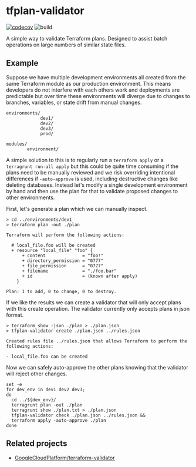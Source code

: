 # tfplan-validator

[![codecov](https://codecov.io/gh/fautom/tfplan-validator/branch/main/graph/badge.svg?token=1P6A5WBXOT)](https://codecov.io/gh/fautom/tfplan-validator)
![build](https://github.com/fautom/tfplan-validator/actions/workflows/test.yaml/badge.svg)

A simple way to validate Terraform plans. Designed to assist batch operations on large numbers of similar state files.

## Example

Suppose we have multiple development environments all created from the same Terraform module as our production environment. This means developers do not interfere with each others work and deployments are predictable but over time these environments will diverge due to changes to branches, variables, or state drift from manual changes.

    environments/
                 dev1/
                 dev2/
                 dev3/
                 prod/

    modules/
            environment/

A simple solution to this is to regularly run a `terraform apply` or a `terragrunt run-all apply` but this could be quite time consuming if the plans need to be manually reviewed and we risk overriding intentional differences if `-auto-approve` is used, including destructive changes like deleting databases. Instead let's modify a single development environment by hand and then use the plan for that to validate proposed changes to other environments.

First, let's generate a plan which we can manually inspect.

    > cd ../environments/dev1
    > terraform plan -out ./plan

    Terraform will perform the following actions:

      # local_file.foo will be created
      + resource "local_file" "foo" {
          + content              = "foo!"
          + directory_permission = "0777"
          + file_permission      = "0777"
          + filename             = "./foo.bar"
          + id                   = (known after apply)
        }

    Plan: 1 to add, 0 to change, 0 to destroy.

If we like the results we can create a validator that will only accept plans with this create operation. The validator currently only accepts plans in json format. 

    > terraform show -json ./plan > ./plan.json
    > tfplan-validator create ./plan.json ../rules.json

    Created rules file ../rules.json that allows Terraform to perform the following actions:

    - local_file.foo can be created

Now we can safely auto-approve the other plans knowing that the validator will reject other changes.

    set -e
    for dev_env in dev1 dev2 dev3;
    do
      cd ../${dev_env}/
      terragrunt plan -out ./plan
      terragrunt show ./plan.txt > ./plan.json
      tfplan-validator check ./plan.json ../rules.json &&
      terraform apply -auto-approve ./plan
    done

## Related projects

* [GoogleCloudPlatform/terraform-validator](https://github.com/GoogleCloudPlatform/terraform-validator)

